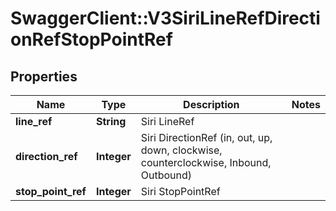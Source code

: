 # SwaggerClient::V3SiriLineRefDirectionRefStopPointRef

## Properties
Name | Type | Description | Notes
------------ | ------------- | ------------- | -------------
**line_ref** | **String** | Siri LineRef | 
**direction_ref** | **Integer** | Siri DirectionRef  (in, out, up, down, clockwise, counterclockwise, Inbound, Outbound) | 
**stop_point_ref** | **Integer** | Siri StopPointRef | 

